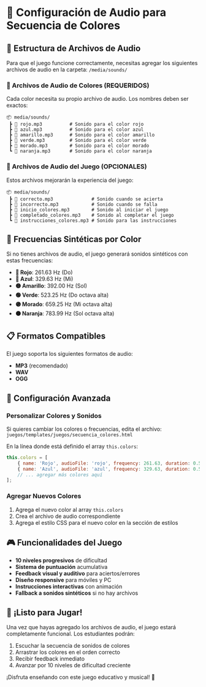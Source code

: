 # 🌈 Configuración de Audio para Secuencia de Colores

## 📁 Estructura de Archivos de Audio

Para que el juego funcione correctamente, necesitas agregar los siguientes archivos de audio en la carpeta:
`/media/sounds/`

### 🎨 Archivos de Audio de Colores (REQUERIDOS)

Cada color necesita su propio archivo de audio. Los nombres deben ser exactos:

```
📦 media/sounds/
 ┣ 📜 rojo.mp3          # Sonido para el color rojo
 ┣ 📜 azul.mp3          # Sonido para el color azul  
 ┣ 📜 amarillo.mp3      # Sonido para el color amarillo
 ┣ 📜 verde.mp3         # Sonido para el color verde
 ┣ 📜 morado.mp3        # Sonido para el color morado
 ┗ 📜 naranja.mp3       # Sonido para el color naranja
```

### 🎵 Archivos de Audio del Juego (OPCIONALES)

Estos archivos mejorarán la experiencia del juego:

```
📦 media/sounds/
 ┣ 📜 correcto.mp3              # Sonido cuando se acierta
 ┣ 📜 incorrecto.mp3            # Sonido cuando se falla
 ┣ 📜 inicio_colores.mp3        # Sonido al iniciar el juego
 ┣ 📜 completado_colores.mp3    # Sonido al completar el juego
 ┗ 📜 instrucciones_colores.mp3 # Sonido para las instrucciones
```

## 🎼 Frecuencias Sintéticas por Color

Si no tienes archivos de audio, el juego generará sonidos sintéticos con estas frecuencias:

- **🔴 Rojo**: 261.63 Hz (Do)
- **🔵 Azul**: 329.63 Hz (Mi)  
- **🟡 Amarillo**: 392.00 Hz (Sol)
- **🟢 Verde**: 523.25 Hz (Do octava alta)
- **🟣 Morado**: 659.25 Hz (Mi octava alta)
- **🟠 Naranja**: 783.99 Hz (Sol octava alta)

## 📋 Formatos Compatibles

El juego soporta los siguientes formatos de audio:
- **MP3** (recomendado)
- **WAV** 
- **OGG**

## 🔧 Configuración Avanzada

### Personalizar Colores y Sonidos

Si quieres cambiar los colores o frecuencias, edita el archivo:
`juegos/templates/juegos/secuencia_colores.html`

En la línea donde está definido el array `this.colors`:

```javascript
this.colors = [
    { name: 'Rojo', audioFile: 'rojo', frequency: 261.63, duration: 0.5, colorCode: '#FF6B6B' },
    { name: 'Azul', audioFile: 'azul', frequency: 329.63, duration: 0.5, colorCode: '#4ECDC4' },
    // ... agregar más colores aquí
];
```

### Agregar Nuevos Colores

1. Agrega el nuevo color al array `this.colors`
2. Crea el archivo de audio correspondiente
3. Agrega el estilo CSS para el nuevo color en la sección de estilos

## 🎮 Funcionalidades del Juego

- **10 niveles progresivos** de dificultad
- **Sistema de puntuación** acumulativa
- **Feedback visual y auditivo** para aciertos/errores
- **Diseño responsive** para móviles y PC
- **Instrucciones interactivas** con animación
- **Fallback a sonidos sintéticos** si no hay archivos

## 🚀 ¡Listo para Jugar!

Una vez que hayas agregado los archivos de audio, el juego estará completamente funcional. Los estudiantes podrán:

1. Escuchar la secuencia de sonidos de colores
2. Arrastrar los colores en el orden correcto  
3. Recibir feedback inmediato
4. Avanzar por 10 niveles de dificultad creciente

¡Disfruta enseñando con este juego educativo y musical! 🎉

